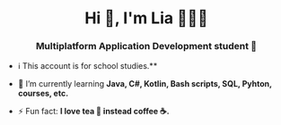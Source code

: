 <h1 align="center">Hi 👋, I'm Lia 👩🏾‍💻</h1>
<h3 align="center">Multiplatform Application Development student </h3>

-  ℹ️ This account is for school studies.**

- 🌱 I’m currently learning **Java, C#, Kotlin, Bash scripts, SQL, Pyhton, courses, etc.**

- ⚡ Fun fact: **I love tea 🍵 instead coffee ☕.**
